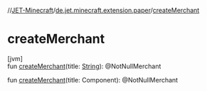 //[JET-Minecraft](../../index.md)/[de.jet.minecraft.extension.paper](index.md)/[createMerchant](create-merchant.md)

# createMerchant

[jvm]\
fun [createMerchant](create-merchant.md)(title: [String](https://kotlinlang.org/api/latest/jvm/stdlib/kotlin/-string/index.html)): @NotNullMerchant

fun [createMerchant](create-merchant.md)(title: Component): @NotNullMerchant
